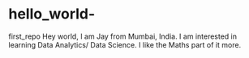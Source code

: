 # hello_world-
first_repo
Hey world, I am Jay from Mumbai, India. I am interested in learning Data Analytics/ Data Science. I like the Maths part of it more.
